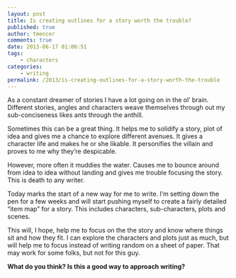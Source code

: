 ```yaml
---
layout: post
title: Is creating outlines for a story worth the trouble?
published: true
author: tmencer
comments: true
date: 2013-06-17 01:06:51
tags:
    - characters
categories:
    - writing
permalink: /2013/is-creating-outlines-for-a-story-worth-the-trouble
---
```

As a constant dreamer of stories I have a lot going on in the ol&#8217; brain. Different stories, angles and characters weave themselves through out my sub-conciseness likes ants through the anthill.

Sometimes this can be a great thing. It helps me to solidify a story, plot of idea and gives me a chance to explore different avenues. It gives a character life and makes he or she likable. It personifies the villain and proves to me why they&#8217;re despicable.

However, more often it muddies the water. Causes me to bounce around from idea to idea without landing and gives me trouble focusing the story. This is death to any writer.

Today marks the start of a new way for me to write. I&#8217;m setting down the pen for a few weeks and will start pushing myself to create a fairly detailed &#8220;item map&#8221; for a story. This includes characters, sub-characters, plots and scenes.

This will, I hope, help me to focus on the the story and know where things sit and how they fit. I can explore the characters and plots just as much, but will help me to focus instead of writing random on a sheet of paper. That may work for some folks, but not for this guy.

**What do you think? Is this a good way to approach writing?**